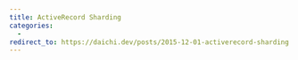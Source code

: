 ```yaml
---
title: ActiveRecord Sharding
categories:
  -
redirect_to: https://daichi.dev/posts/2015-12-01-activerecord-sharding
---
```


